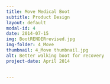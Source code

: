 ```yaml
---
title: Move Medical Boot
subtitle: Product Design
layout: default
modal-id: 4
date: 2014-07-15
img: BootRENDERrevised.jpg
img-folder: 4_Move
thumbnail: 4_Move thumbnail.jpg
alt: Better walking boot for recovery
project-date: April 2014


---
```

